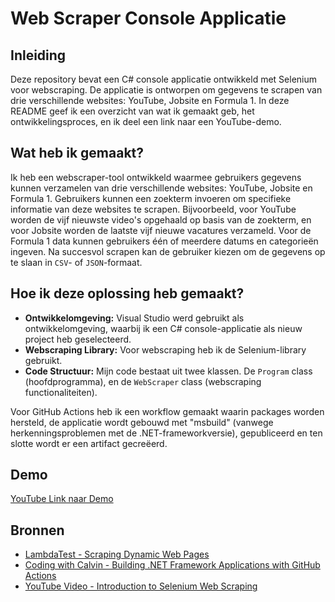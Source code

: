 # Web Scraper Console Applicatie

## Inleiding
Deze repository bevat een C# console applicatie ontwikkeld met Selenium voor webscraping. De applicatie is ontworpen om gegevens te scrapen van drie verschillende websites: YouTube, Jobsite en Formula 1. In deze README geef ik een overzicht van wat ik gemaakt geb, het ontwikkelingsproces, en ik deel een link naar een YouTube-demo.

## Wat heb ik gemaakt?
Ik heb een webscraper-tool ontwikkeld waarmee gebruikers gegevens kunnen verzamelen van drie verschillende websites: YouTube, Jobsite en Formula 1. Gebruikers kunnen een zoekterm invoeren om specifieke informatie van deze websites te scrapen. Bijvoorbeeld, voor YouTube worden de vijf nieuwste video's opgehaald op basis van de zoekterm, en voor Jobsite worden de laatste vijf nieuwe vacatures verzameld. Voor de Formula 1 data kunnen gebruikers één of meerdere datums en categorieën ingeven. Na succesvol scrapen kan de gebruiker kiezen om de gegevens op te slaan in `CSV`- of `JSON`-formaat.

## Hoe ik deze oplossing heb gemaakt?
- **Ontwikkelomgeving:** Visual Studio werd gebruikt als ontwikkelomgeving, waarbij ik een C# console-applicatie als nieuw project heb geselecteerd.
- **Webscraping Library:** Voor webscraping heb ik de Selenium-library gebruikt.
- **Code Structuur:** Mijn code bestaat uit twee klassen. De `Program` class (hoofdprogramma), en de `WebScraper` class (webscraping functionaliteiten).

Voor GitHub Actions heb ik een workflow gemaakt waarin packages worden hersteld, de applicatie wordt gebouwd met "msbuild" (vanwege herkenningsproblemen met de .NET-frameworkversie), gepubliceerd en ten slotte wordt er een artifact gecreëerd.

## Demo
[YouTube Link naar Demo](https://www.youtube.com/watch?v=6jijKq_tdy0)


## Bronnen
- [LambdaTest - Scraping Dynamic Web Pages](https://www.lambdatest.com/blog/scraping-dynamic-web-pages/)
- [Coding with Calvin - Building .NET Framework Applications with GitHub Actions](https://www.codingwithcalvin.net/building-net-framework-applications-with-github-actions/)
- [YouTube Video - Introduction to Selenium Web Scraping](https://www.youtube.com/watch?v=gRoMR3NcpPQ&t=80s)

